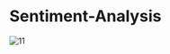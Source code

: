 # Sentiment-Analysis

![11](https://user-images.githubusercontent.com/108679625/201629607-89c19a5e-17fa-433f-9102-563f67a7d451.png)
